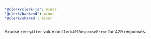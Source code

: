 ```yaml
---
'@clerk/clerk-js': minor
'@clerk/backend': minor
'@clerk/shared': minor
---
```


Expose `retryAfter` value on `ClerkAPIResponseError` for 429 responses.
